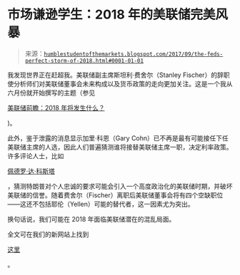 <!--yml

分类：未分类

日期：2024-05-18 02:49:23

-->

# 市场谦逊学生：2018 年的美联储完美风暴

> 来源：[`humblestudentofthemarkets.blogspot.com/2017/09/the-feds-perfect-storm-of-2018.html#0001-01-01`](https://humblestudentofthemarkets.blogspot.com/2017/09/the-feds-perfect-storm-of-2018.html#0001-01-01)

我发现世界正在赶超我。美联储副主席斯坦利·费舍尔（Stanley Fischer）的辞职使分析师们对美联储董事会未来构成以及货币政策的走向更加关注。这是一个我从六月份就开始撰写的主题（参见

[美联储前瞻：2018 年将发生什么？](https://humblestudentofthemarkets.com/2017/06/11/a-fed-preview-what-happens-in-2018/)

)。

此外，鉴于泄露的消息显示加里·科恩（Gary Cohn）已不再是最有可能接任下任美联储主席的人选，因此人们普遍猜测谁将接替美联储主席一职，决定利率政策。许多评论人士，比如

[佩德罗·达·科斯塔](http://www.businessinsider.com/trump-is-obsessed-with-loyalty-and-thats-terrible-for-the-fed-policy-2017-9)

，猜测特朗普对个人忠诚的要求可能会引入一个高度政治化的美联储时期，并破坏美联储的信誉。随着费舍尔（Fischer）离职后美联储董事会将有四个空缺职位——这还不包括耶伦（Yellen）可能的替代者，这一因素尤为突出。

换句话说，我们可能在 2018 年面临美联储潜在的混乱局面。

全文可在我们的新网站上找到

[这里](https://humblestudentofthemarkets.com/2017/09/12/the-feds-perfect-storm-of-2018/)

。

